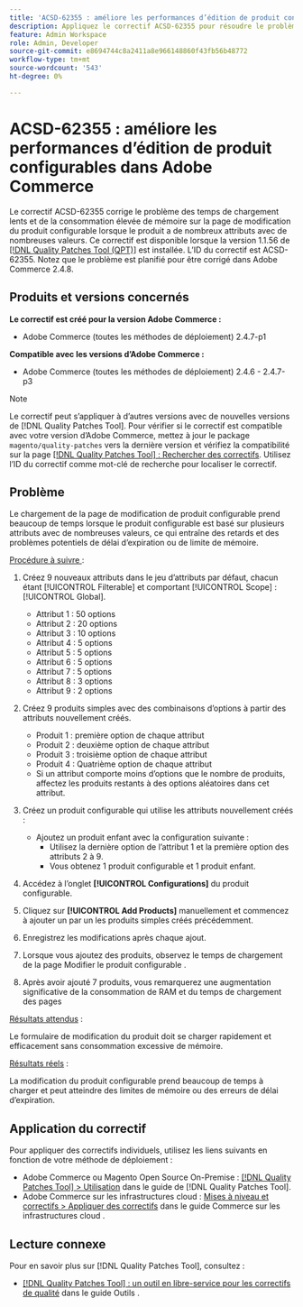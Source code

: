 ```yaml
---
title: 'ACSD-62355 : améliore les performances d’édition de produit configurables dans Adobe Commerce'
description: Appliquez le correctif ACSD-62355 pour résoudre le problème d’Adobe Commerce en raison duquel la page d’édition de produit configurable subit un chargement lent lorsque le produit est basé sur de nombreux attributs avec de nombreuses valeurs.
feature: Admin Workspace
role: Admin, Developer
source-git-commit: e8694744c8a2411a8e966148860f43fb56b48772
workflow-type: tm+mt
source-wordcount: '543'
ht-degree: 0%

---
```


# ACSD-62355 : améliore les performances d’édition de produit configurables dans Adobe Commerce

Le correctif ACSD-62355 corrige le problème des temps de chargement lents et de la consommation élevée de mémoire sur la page de modification du produit configurable lorsque le produit a de nombreux attributs avec de nombreuses valeurs. Ce correctif est disponible lorsque la version 1.1.56 de [[!DNL Quality Patches Tool (QPT)]](/help/tools/quality-patches-tool/quality-patches-tool-to-self-serve-quality-patches.md) est installée. L’ID du correctif est ACSD-62355. Notez que le problème est planifié pour être corrigé dans Adobe Commerce 2.4.8.

## Produits et versions concernés

**Le correctif est créé pour la version Adobe Commerce :**

* Adobe Commerce (toutes les méthodes de déploiement) 2.4.7-p1

**Compatible avec les versions d’Adobe Commerce :**

* Adobe Commerce (toutes les méthodes de déploiement) 2.4.6 - 2.4.7-p3

>[!NOTE]
>
>Le correctif peut s’appliquer à d’autres versions avec de nouvelles versions de [!DNL Quality Patches Tool]. Pour vérifier si le correctif est compatible avec votre version d’Adobe Commerce, mettez à jour le package `magento/quality-patches` vers la dernière version et vérifiez la compatibilité sur la page [[!DNL Quality Patches Tool] : Rechercher des correctifs](https://experienceleague.adobe.com/tools/commerce-quality-patches/index.html?lang=fr). Utilisez l’ID du correctif comme mot-clé de recherche pour localiser le correctif.

## Problème

Le chargement de la page de modification de produit configurable prend beaucoup de temps lorsque le produit configurable est basé sur plusieurs attributs avec de nombreuses valeurs, ce qui entraîne des retards et des problèmes potentiels de délai d’expiration ou de limite de mémoire.

<u>Procédure à suivre </u> :

1. Créez 9 nouveaux attributs dans le jeu d’attributs par défaut, chacun étant [!UICONTROL Filterable] et comportant [!UICONTROL Scope] : [!UICONTROL Global].
   * Attribut 1 : 50 options
   * Attribut 2 : 20 options
   * Attribut 3 : 10 options
   * Attribut 4 : 5 options
   * Attribut 5 : 5 options
   * Attribut 6 : 5 options
   * Attribut 7 : 5 options
   * Attribut 8 : 3 options
   * Attribut 9 : 2 options

1. Créez 9 produits simples avec des combinaisons d’options à partir des attributs nouvellement créés.
   * Produit 1 : première option de chaque attribut
   * Produit 2 : deuxième option de chaque attribut
   * Produit 3 : troisième option de chaque attribut
   * Produit 4 : Quatrième option de chaque attribut
   * Si un attribut comporte moins d’options que le nombre de produits, affectez les produits restants à des options aléatoires dans cet attribut.

1. Créez un produit configurable qui utilise les attributs nouvellement créés :
   * Ajoutez un produit enfant avec la configuration suivante :
      * Utilisez la dernière option de l’attribut 1 et la première option des attributs 2 à 9.
      * Vous obtenez 1 produit configurable et 1 produit enfant.
1. Accédez à l’onglet **[!UICONTROL Configurations]** du produit configurable.
1. Cliquez sur **[!UICONTROL Add Products]** manuellement et commencez à ajouter un par un les produits simples créés précédemment.
1. Enregistrez les modifications après chaque ajout.
1. Lorsque vous ajoutez des produits, observez le temps de chargement de la page Modifier le produit configurable .
1. Après avoir ajouté 7 produits, vous remarquerez une augmentation significative de la consommation de RAM et du temps de chargement des pages

<u>Résultats attendus</u> :

Le formulaire de modification du produit doit se charger rapidement et efficacement sans consommation excessive de mémoire.

<u>Résultats réels</u> :

La modification du produit configurable prend beaucoup de temps à charger et peut atteindre des limites de mémoire ou des erreurs de délai d’expiration.

## Application du correctif

Pour appliquer des correctifs individuels, utilisez les liens suivants en fonction de votre méthode de déploiement :

* Adobe Commerce ou Magento Open Source On-Premise : [[!DNL Quality Patches Tool] > Utilisation](/help/tools/quality-patches-tool/usage.md) dans le guide de [!DNL Quality Patches Tool].
* Adobe Commerce sur les infrastructures cloud : [Mises à niveau et correctifs > Appliquer des correctifs](https://experienceleague.adobe.com/docs/commerce-cloud-service/user-guide/develop/upgrade/apply-patches.html?lang=fr) dans le guide Commerce sur les infrastructures cloud .

## Lecture connexe

Pour en savoir plus sur [!DNL Quality Patches Tool], consultez :

* [[!DNL Quality Patches Tool] : un outil en libre-service pour les correctifs de qualité](/help/tools/quality-patches-tool/quality-patches-tool-to-self-serve-quality-patches.md) dans le guide Outils .
